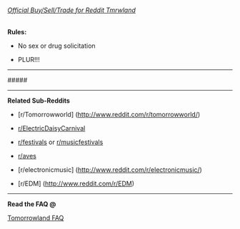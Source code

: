 ###### [Official Buy/Sell/Trade for Reddit Tmrwland](http://www.reddit.com/r/Tomorrowland/comments/1y2ih1/official_tomorrowland_2014_ticket_buyselltrade/)

**Rules:**

+ No sex or drug solicitation

+ PLUR!!!



---

#####[ ](http://www.tomorrowland.be/)

---

**Related Sub-Reddits**

+ [r/Tomorrowworld] (http://www.reddit.com/r/tomorrowworld/)

+ [r/ElectricDaisyCarnival](http://www.reddit.com/r/electricdaisycarnival)

+ [r/festivals](http://www.reddit.com/r/festivals/) or [r/musicfestivals](http://www.reddit.com/r/musicfestivals)

+ [r/aves](http://www.reddit.com/r/aves/)

+ [r/electronicmusic] (http://www.reddit.com/r/electronicmusic/)

+ [r/EDM] (http://www.reddit.com/r/EDM)



---

**Read the FAQ @** 

[Tomorrowland FAQ](http://www.tomorrowland.com/en/faq/frequently-asked-questions-0)